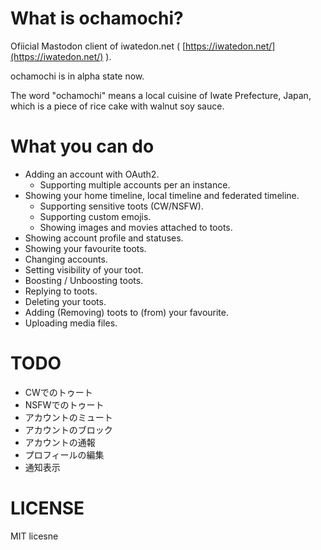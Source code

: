 # What is ochamochi?
Ofiicial Mastodon client of iwatedon.net ( [https://iwatedon.net/](https://iwatedon.net/) ).

ochamochi is in alpha state now.

The word "ochamochi" means a local cuisine of Iwate Prefecture, Japan, which is a piece of rice cake with walnut soy sauce.

# What you can do

- Adding an account with OAuth2.
  - Supporting multiple accounts per an instance.
- Showing your home timeline, local timeline and federated timeline.
  - Supporting sensitive toots (CW/NSFW).
  - Supporting custom emojis.
  - Showing images and movies attached to toots.
- Showing account profile and statuses.
- Showing your favourite toots.
- Changing accounts.
- Setting visibility of your toot.
- Boosting / Unboosting toots.
- Replying to toots.
- Deleting your toots.
- Adding (Removing) toots to (from) your favourite.
- Uploading media files.

# TODO

- CWでのトゥート
- NSFWでのトゥート
- アカウントのミュート
- アカウントのブロック
- アカウントの通報
- プロフィールの編集
- 通知表示

# LICENSE
MIT licesne